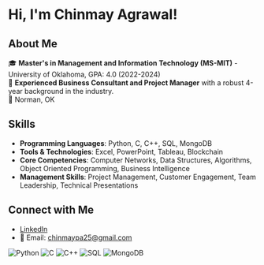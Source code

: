 # Hi, I'm Chinmay Agrawal!

## About Me
🎓 **Master's in Management and Information Technology (MS-MIT)** - University of Oklahoma, GPA: 4.0 (2022-2024)  
👔 **Experienced Business Consultant and Project Manager** with a robust 4-year background in the industry.  
📍 Norman, OK  

## Skills
- **Programming Languages**: Python, C, C++, SQL, MongoDB
- **Tools & Technologies**: Excel, PowerPoint, Tableau, Blockchain
- **Core Competencies**: Computer Networks, Data Structures, Algorithms, Object Oriented Programming, Business Intelligence
- **Management Skills**: Project Management, Customer Engagement, Team Leadership, Technical Presentations

## Connect with Me
- [LinkedIn](https://www.linkedin.com/in/chinmay-agrawal-467296119/)
- 📧 Email: chinmaypa25@gmail.com

![Python](https://img.shields.io/badge/Python-3776AB?style=for-the-badge&logo=python&logoColor=white)
![C](https://img.shields.io/badge/C-00599C?style=for-the-badge&logo=c&logoColor=white)
![C++](https://img.shields.io/badge/C++-00599C?style=for-the-badge&logo=cplusplus&logoColor=white)
![SQL](https://img.shields.io/badge/SQL-4479A1?style=for-the-badge&logo=mysql&logoColor=white)
![MongoDB](https://img.shields.io/badge/MongoDB-47A248?style=for-the-badge&logo=mongodb&logoColor=white)
